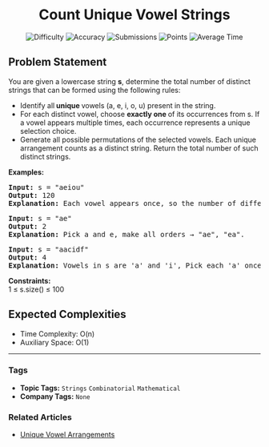 <h1 align="center">Count Unique Vowel Strings</h1>

<p align="center">
  <img alt="Difficulty" title="Difficulty" src="https://custom-icon-badges.demolab.com/badge/Difficulty: Medium-1F222E?style=for-the-badge&logoColor=white&logo=fire"/>
  <img alt="Accuracy" title="Accuracy" src="https://custom-icon-badges.demolab.com/badge/Accuracy: 50.99%25-1F222E?style=for-the-badge&logoColor=white&logo=target"/>
  <img alt="Submissions" title="Submissions" src="https://custom-icon-badges.demolab.com/badge/Submissions: 18K+-1F222E?style=for-the-badge&logoColor=white&logo=repo"/>
  <img alt="Points" title="Points" src="https://custom-icon-badges.demolab.com/badge/Points: 4-1F222E?style=for-the-badge&logoColor=white&logo=award"/>
  <img alt="Average Time" title="Average Time" src="https://custom-icon-badges.demolab.com/badge/Average%20Time: N/A-1F222E?style=for-the-badge&logoColor=white&logo=clock"/>
</p>

## Problem Statement

You are given a lowercase string <b>s</b>, determine the total number of distinct strings that can be formed using the following rules:

- Identify all<b> unique </b>vowels (a, e, i, o, u) present in the string.
- For each distinct vowel, choose <b>exactly one </b>of its occurrences from s. If a vowel appears multiple times, each occurrence represents a unique selection choice.
- Generate all possible permutations<b> </b>of the selected vowels. Each unique arrangement counts as a distinct string.
Return the total number of such distinct<b> </b>strings.

<b>Examples:</b>

<pre><b>Input: </b>s<b> </b>=<b> </b>"aeiou"<b><br>Output: </b>120<b><br>Explanation: </b>Each vowel appears once, so the number of different strings can form is 5! = 120.</pre>

<pre><b>Input: </b>s<b> </b>= "ae"<b><br>Output: </b>2<b><br>Explanation: </b>Pick a and e, make all orders → "ae", "ea".</pre>

<pre><b>Input:</b> s = "aacidf"<br><b>Output: </b>4 <br><b>Explanation:</b> Vowels in s are 'a' and 'i', Pick each 'a' once with a single 'i', make all orders → "ai", "ia", "ai", "ia".</pre>

<b>Constraints:<br></b>1 ≤ s.size() ≤ 100

## Expected Complexities
- Time Complexity: O(n)
- Auxiliary Space: O(1)

<hr>

### Tags
- **Topic Tags:** `Strings` `Combinatorial` `Mathematical`
- **Company Tags:** `None`

### Related Articles
- [Unique Vowel Arrangements](https://www.geeksforgeeks.org/unique-vowel-arrangements/)
